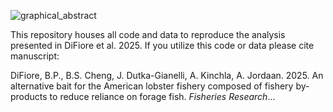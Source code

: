 ![graphical_abstract](https://github.com/user-attachments/assets/8641184b-8c00-464b-bb06-88348e0b3f67)

This repository houses all code and data to reproduce the analysis presented in DiFiore et al. 2025. If you utilize this code or data please cite manuscript:

DiFiore, B.P., B.S. Cheng, J. Dutka-Gianelli, A. Kinchla, A. Jordaan. 2025. An alternative bait for the American lobster fishery composed of fishery by-products to reduce reliance on forage fish. *Fisheries Research*...


